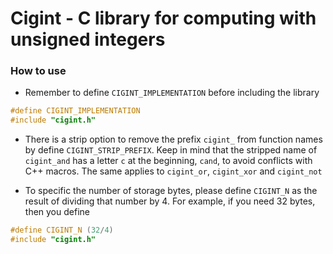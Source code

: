 # Cigint - C library for computing with unsigned integers
### How to use

- Remember to define `CIGINT_IMPLEMENTATION` before including the library
``` c
#define CIGINT_IMPLEMENTATION
#include "cigint.h"
```

- There is a strip option to remove the prefix `cigint_` from function names by define `CIGINT_STRIP_PREFIX`.
Keep in mind that the stripped name of `cigint_and` has a letter `c` at the beginning, `cand`, to avoid conflicts with C++ macros.
The same applies to `cigint_or`, `cigint_xor` and `cigint_not`

- To specific the number of storage bytes, please define `CIGINT_N` as the result of dividing that number by 4. For example, if you need 32 bytes, then you define
``` c
#define CIGINT_N (32/4)
#include "cigint.h"
```
